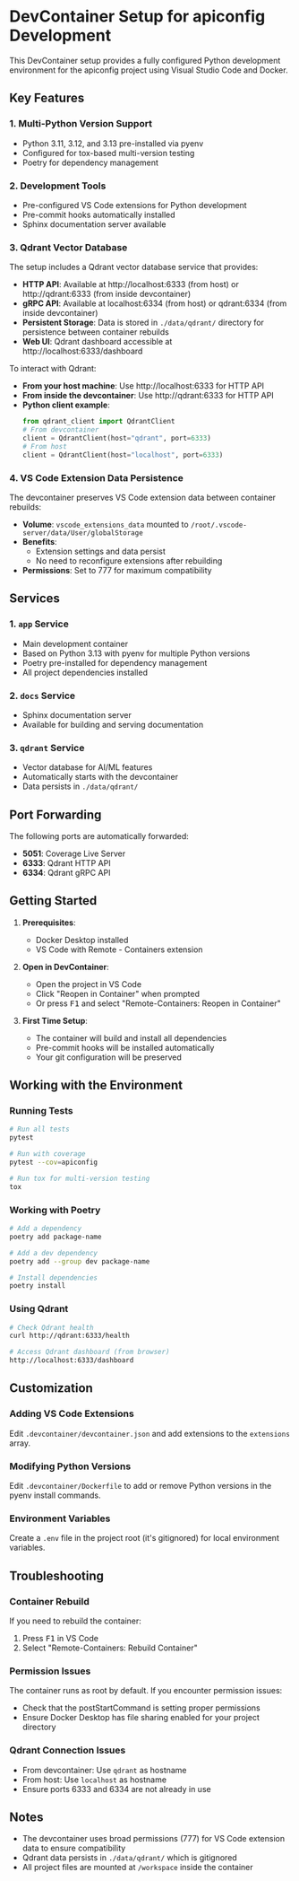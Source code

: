 # DevContainer Setup for apiconfig Development

This DevContainer setup provides a fully configured Python development environment for the apiconfig project using Visual Studio Code and Docker.

## Key Features

### 1. Multi-Python Version Support
- Python 3.11, 3.12, and 3.13 pre-installed via pyenv
- Configured for tox-based multi-version testing
- Poetry for dependency management

### 2. Development Tools
- Pre-configured VS Code extensions for Python development
- Pre-commit hooks automatically installed
- Sphinx documentation server available

### 3. Qdrant Vector Database
The setup includes a Qdrant vector database service that provides:
- **HTTP API**: Available at http://localhost:6333 (from host) or http://qdrant:6333 (from inside devcontainer)
- **gRPC API**: Available at localhost:6334 (from host) or qdrant:6334 (from inside devcontainer)
- **Persistent Storage**: Data is stored in `./data/qdrant/` directory for persistence between container rebuilds
- **Web UI**: Qdrant dashboard accessible at http://localhost:6333/dashboard

To interact with Qdrant:
- **From your host machine**: Use http://localhost:6333 for HTTP API
- **From inside the devcontainer**: Use http://qdrant:6333 for HTTP API
- **Python client example**:
  ```python
  from qdrant_client import QdrantClient
  # From devcontainer
  client = QdrantClient(host="qdrant", port=6333)
  # From host
  client = QdrantClient(host="localhost", port=6333)
  ```

### 4. VS Code Extension Data Persistence
The devcontainer preserves VS Code extension data between container rebuilds:
- **Volume**: `vscode_extensions_data` mounted to `/root/.vscode-server/data/User/globalStorage`
- **Benefits**:
  - Extension settings and data persist
  - No need to reconfigure extensions after rebuilding
- **Permissions**: Set to 777 for maximum compatibility

## Services

### 1. `app` Service
- Main development container
- Based on Python 3.13 with pyenv for multiple Python versions
- Poetry pre-installed for dependency management
- All project dependencies installed

### 2. `docs` Service
- Sphinx documentation server
- Available for building and serving documentation

### 3. `qdrant` Service
- Vector database for AI/ML features
- Automatically starts with the devcontainer
- Data persists in `./data/qdrant/`

## Port Forwarding

The following ports are automatically forwarded:
- **5051**: Coverage Live Server
- **6333**: Qdrant HTTP API
- **6334**: Qdrant gRPC API

## Getting Started

1. **Prerequisites**:
   - Docker Desktop installed
   - VS Code with Remote - Containers extension

2. **Open in DevContainer**:
   - Open the project in VS Code
   - Click "Reopen in Container" when prompted
   - Or press <kbd>F1</kbd> and select "Remote-Containers: Reopen in Container"

3. **First Time Setup**:
   - The container will build and install all dependencies
   - Pre-commit hooks will be installed automatically
   - Your git configuration will be preserved

## Working with the Environment

### Running Tests
```bash
# Run all tests
pytest

# Run with coverage
pytest --cov=apiconfig

# Run tox for multi-version testing
tox
```

### Working with Poetry
```bash
# Add a dependency
poetry add package-name

# Add a dev dependency
poetry add --group dev package-name

# Install dependencies
poetry install
```

### Using Qdrant
```bash
# Check Qdrant health
curl http://qdrant:6333/health

# Access Qdrant dashboard (from browser)
http://localhost:6333/dashboard
```

## Customization

### Adding VS Code Extensions
Edit `.devcontainer/devcontainer.json` and add extensions to the `extensions` array.

### Modifying Python Versions
Edit `.devcontainer/Dockerfile` to add or remove Python versions in the pyenv install commands.

### Environment Variables
Create a `.env` file in the project root (it's gitignored) for local environment variables.

## Troubleshooting

### Container Rebuild
If you need to rebuild the container:
1. Press <kbd>F1</kbd> in VS Code
2. Select "Remote-Containers: Rebuild Container"

### Permission Issues
The container runs as root by default. If you encounter permission issues:
- Check that the postStartCommand is setting proper permissions
- Ensure Docker Desktop has file sharing enabled for your project directory

### Qdrant Connection Issues
- From devcontainer: Use `qdrant` as hostname
- From host: Use `localhost` as hostname
- Ensure ports 6333 and 6334 are not already in use

## Notes

- The devcontainer uses broad permissions (777) for VS Code extension data to ensure compatibility
- Qdrant data persists in `./data/qdrant/` which is gitignored
- All project files are mounted at `/workspace` inside the container